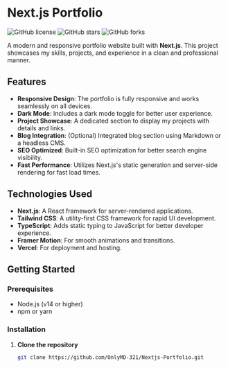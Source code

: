 # Next.js Portfolio

![GitHub license](https://img.shields.io/badge/license-MIT-blue.svg)
![GitHub stars](https://img.shields.io/github/stars/OnlyMD-321/Nextjs-Portfolio?style=social)
![GitHub forks](https://img.shields.io/github/forks/OnlyMD-321/Nextjs-Portfolio?style=social)

A modern and responsive portfolio website built with **Next.js**. This project showcases my skills, projects, and experience in a clean and professional manner.

## Features

- **Responsive Design**: The portfolio is fully responsive and works seamlessly on all devices.
- **Dark Mode**: Includes a dark mode toggle for better user experience.
- **Project Showcase**: A dedicated section to display my projects with details and links.
- **Blog Integration**: (Optional) Integrated blog section using Markdown or a headless CMS.
- **SEO Optimized**: Built-in SEO optimization for better search engine visibility.
- **Fast Performance**: Utilizes Next.js's static generation and server-side rendering for fast load times.

## Technologies Used

- **Next.js**: A React framework for server-rendered applications.
- **Tailwind CSS**: A utility-first CSS framework for rapid UI development.
- **TypeScript**: Adds static typing to JavaScript for better developer experience.
- **Framer Motion**: For smooth animations and transitions.
- **Vercel**: For deployment and hosting.

## Getting Started

### Prerequisites

- Node.js (v14 or higher)
- npm or yarn

### Installation

1. **Clone the repository**

   ```bash
   git clone https://github.com/OnlyMD-321/Nextjs-Portfolio.git
